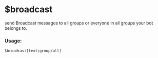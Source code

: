 # $broadcast

send Broadcast messages to all groups or everyone in all groups your bot belongs to.

### Usage:

```
$broadcast[text;group/all]
```
